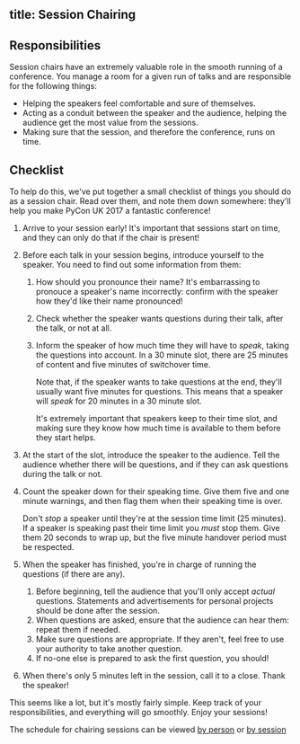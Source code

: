 title: Session Chairing
---

## Responsibilities

Session chairs have an extremely valuable role in the smooth running of a conference. You manage a room for a given run of talks and are responsible for the following things:

* Helping the speakers feel comfortable and sure of themselves.
* Acting as a conduit between the speaker and the audience, helping the audience get the most value from the sessions.
* Making sure that the session, and therefore the conference, runs on time.

## Checklist

To help do this, we've put together a small checklist of things you should do as a session chair. Read over them, and note them down somewhere: they'll help you make PyCon UK 2017 a fantastic conference!

1. Arrive to your session early! It's important that sessions start on time, and they can only do that if the chair is present!
2. Before each talk in your session begins, introduce yourself to the speaker. You need to find out some information from them:
    1. How should you pronounce their name? It's embarrassing to pronouce a speaker's name incorrectly: confirm with the speaker how they'd like their name pronounced!
    2. Check whether the speaker wants questions during their talk, after the talk, or not at all.
    3. Inform the speaker of how much time they will have to *speak*, taking the questions into account. In a 30 minute slot, there are 25 minutes of content and five minutes of switchover time.

        Note that, if the speaker wants to take questions at the end, they'll usually want five minutes for questions. This means that a speaker will *speak* for 20 minutes in a 30 minute slot.

        It's extremely important that speakers keep to their time slot, and making sure they know how much time is available to them before they start helps.
3. At the start of the slot, introduce the speaker to the audience. Tell the audience whether there will be questions, and if they can ask questions during the talk or not.
4. Count the speaker down for their speaking time. Give them five and one minute warnings, and then flag them when their speaking time is over.

    Don't *stop* a speaker until they're at the session time limit (25 minutes). If a speaker is speaking past their time limit you *must* stop them. Give them 20 seconds to wrap up, but the five minute handover period must be respected.
5. When the speaker has finished, you're in charge of running the questions (if there are any).
    1. Before beginning, tell the audience that you'll only accept *actual* questions. Statements and advertisements for personal projects should be done after the session.
    2. When questions are asked, ensure that the audience can hear them: repeat them if needed.
    3. Make sure questions are appropriate. If they aren't, feel free to use your authority to take another question.
    4. If no-one else is prepared to ask the first question, you should!
6. When there's only 5 minutes left in the session, call it to a close. Thank the speaker!

This seems like a lot, but it's mostly fairly simple. Keep track of your responsibilities, and everything will go smoothly. Enjoy your sessions!

The schedule for chairing sessions can be viewed [by person](/chairs-by-person) or [by session](/chairs-by-session)